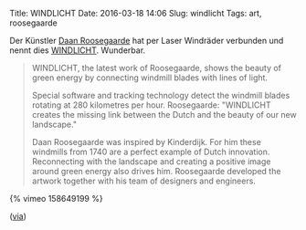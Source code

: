 Title: WINDLICHT
Date: 2016-03-18 14:06
Slug: windlicht
Tags: art, roosegaarde

Der Künstler [Daan Roosegaarde](https://en.wikipedia.org/wiki/Daan_Roosegaarde) hat per Laser Windräder verbunden und nennt dies [WINDLICHT](https://www.studioroosegaarde.net/project/windlicht/info/). Wunderbar.

> WINDLICHT, the latest work of Roosegaarde, shows the beauty of green energy by connecting windmill blades with lines of light.
>
> Special software and tracking technology detect the windmill blades rotating at 280 kilometres per hour. Roosegaarde: "WINDLICHT creates the missing link between the Dutch and the beauty of our new landscape."
>
> Daan Roosegaarde was inspired by Kinderdijk. For him these windmills from 1740 are a perfect example of Dutch innovation. Reconnecting with the landscape and creating a positive image around green energy also drives him. Roosegaarde developed the artwork together with his team of designers and engineers.

{% vimeo 158649199 %}

([via](http://www.nerdcore.de/2016/03/17/windlicht-laser-connected-windmills/))
